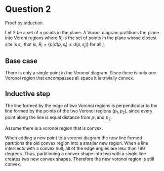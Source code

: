 # Question 2

Proof by induction.

Let S be a set of n points in the plane. A Voroni diagram partitions the plane
into Voroni regions where $R_i$ is the set of points in the plane whose closest
site is $s_i$, that is, $R_i=\left\{p|d(p,s_i) \leq d(p,s_j)\right\}$ for all $j$.

## Base case

There is only a single point in the Voronoi diagram. Since there is only one
Voronoi region that encompasses all space it is trivially convex.

## Inductive step

The line formed by the edge of two Voronoi regions is perpendicular to the line
formed by the points of the two Voronoi regions $(p_1, p_2)$, since every point
along the line is equal distance from $p_1$ and $p_2$.

Assume there is a voronoi region that is convex.

When adding a new point to a voronoi diagram the new line formed partitions the
old convex region into a smaller new region. When a line intersects with a
convex hull, all of the edge angles are less than 180 degrees. Thus,
partitioning a convex shape into two with a single line creates two new convex
shapes. Therefore the new voronoi region is still convex.
